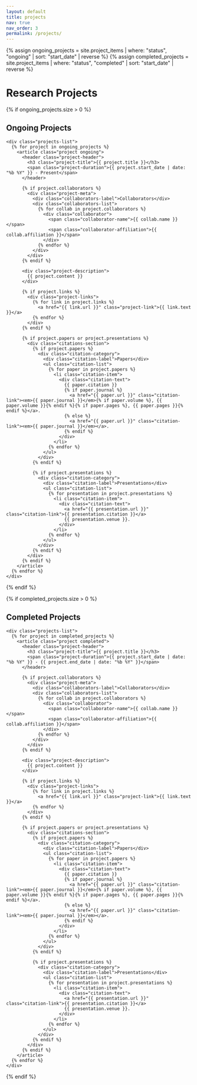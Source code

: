```yaml
---
layout: default
title: projects
nav: true
nav_order: 3
permalink: /projects/
---
```


<div class="projects">
  {% assign ongoing_projects = site.project_items | where: "status", "ongoing" | sort: "start_date" | reverse %}
  {% assign completed_projects = site.project_items | where: "status", "completed" | sort: "start_date" | reverse %}
  
  <h1 class="page-title">Research Projects</h1>
  
  {% if ongoing_projects.size > 0 %}
    <div class="section-header">
      <h2 class="section-title">Ongoing Projects</h2>
      <div class="status-dot ongoing"></div>
    </div>
    
    <div class="projects-list">
      {% for project in ongoing_projects %}
        <article class="project ongoing">
          <header class="project-header">
            <h3 class="project-title">{{ project.title }}</h3>
            <span class="project-duration">{{ project.start_date | date: "%b %Y" }} - Present</span>
          </header>
          
          {% if project.collaborators %}
            <div class="project-meta">
              <div class="collaborators-label">Collaborators</div>
              <div class="collaborators-list">
                {% for collab in project.collaborators %}
                  <div class="collaborator">
                    <span class="collaborator-name">{{ collab.name }}</span>
                    <span class="collaborator-affiliation">{{ collab.affiliation }}</span>
                  </div>
                {% endfor %}
              </div>
            </div>
          {% endif %}
          
          <div class="project-description">
            {{ project.content }}
          </div>
          
          {% if project.links %}
            <div class="project-links">
              {% for link in project.links %}
                <a href="{{ link.url }}" class="project-link">{{ link.text }}</a>
              {% endfor %}
            </div>
          {% endif %}
          
          {% if project.papers or project.presentations %}
            <div class="citations-section">
              {% if project.papers %}
                <div class="citation-category">
                  <div class="citation-label">Papers</div>
                  <ul class="citation-list">
                    {% for paper in project.papers %}
                      <li class="citation-item">
                        <div class="citation-text">
                          {{ paper.citation }}
                          {% if paper.journal %}
                            <a href="{{ paper.url }}" class="citation-link"><em>{{ paper.journal }}</em>{% if paper.volume %}, {{ paper.volume }}{% endif %}{% if paper.pages %}, {{ paper.pages }}{% endif %}</a>.
                          {% else %}
                            <a href="{{ paper.url }}" class="citation-link"><em>{{ paper.journal }}</em></a>.
                          {% endif %}
                        </div>
                      </li>
                    {% endfor %}
                  </ul>
                </div>
              {% endif %}
              
              {% if project.presentations %}
                <div class="citation-category">
                  <div class="citation-label">Presentations</div>
                  <ul class="citation-list">
                    {% for presentation in project.presentations %}
                      <li class="citation-item">
                        <div class="citation-text">
                          <a href="{{ presentation.url }}" class="citation-link">{{ presentation.citation }}</a>
                          {{ presentation.venue }}.
                        </div>
                      </li>
                    {% endfor %}
                  </ul>
                </div>
              {% endif %}
            </div>
          {% endif %}
        </article>
      {% endfor %}
    </div>
  {% endif %}
  
  {% if completed_projects.size > 0 %}
    <div class="section-header">
      <h2 class="section-title">Completed Projects</h2>
      <div class="status-dot completed"></div>
    </div>
    
    <div class="projects-list">
      {% for project in completed_projects %}
        <article class="project completed">
          <header class="project-header">
            <h3 class="project-title">{{ project.title }}</h3>
            <span class="project-duration">{{ project.start_date | date: "%b %Y" }} - {{ project.end_date | date: "%b %Y" }}</span>
          </header>
          
          {% if project.collaborators %}
            <div class="project-meta">
              <div class="collaborators-label">Collaborators</div>
              <div class="collaborators-list">
                {% for collab in project.collaborators %}
                  <div class="collaborator">
                    <span class="collaborator-name">{{ collab.name }}</span>
                    <span class="collaborator-affiliation">{{ collab.affiliation }}</span>
                  </div>
                {% endfor %}
              </div>
            </div>
          {% endif %}
          
          <div class="project-description">
            {{ project.content }}
          </div>
          
          {% if project.links %}
            <div class="project-links">
              {% for link in project.links %}
                <a href="{{ link.url }}" class="project-link">{{ link.text }}</a>
              {% endfor %}
            </div>
          {% endif %}
          
          {% if project.papers or project.presentations %}
            <div class="citations-section">
              {% if project.papers %}
                <div class="citation-category">
                  <div class="citation-label">Papers</div>
                  <ul class="citation-list">
                    {% for paper in project.papers %}
                      <li class="citation-item">
                        <div class="citation-text">
                          {{ paper.citation }}
                          {% if paper.journal %}
                            <a href="{{ paper.url }}" class="citation-link"><em>{{ paper.journal }}</em>{% if paper.volume %}, {{ paper.volume }}{% endif %}{% if paper.pages %}, {{ paper.pages }}{% endif %}</a>.
                          {% else %}
                            <a href="{{ paper.url }}" class="citation-link"><em>{{ paper.journal }}</em></a>.
                          {% endif %}
                        </div>
                      </li>
                    {% endfor %}
                  </ul>
                </div>
              {% endif %}
              
              {% if project.presentations %}
                <div class="citation-category">
                  <div class="citation-label">Presentations</div>
                  <ul class="citation-list">
                    {% for presentation in project.presentations %}
                      <li class="citation-item">
                        <div class="citation-text">
                          <a href="{{ presentation.url }}" class="citation-link">{{ presentation.citation }}</a>
                          {{ presentation.venue }}.
                        </div>
                      </li>
                    {% endfor %}
                  </ul>
                </div>
              {% endif %}
            </div>
          {% endif %}
        </article>
      {% endfor %}
    </div>
  {% endif %}
</div>